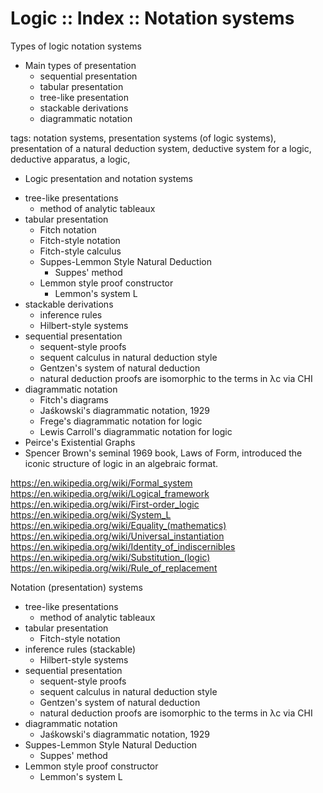 # Logic :: Index :: Notation systems

Types of logic notation systems
- Main types of presentation
  - sequential presentation
  - tabular presentation
  - tree-like presentation
  - stackable derivations
  - diagrammatic notation








tags: notation systems, presentation systems (of logic systems), presentation of a natural deduction system, deductive system for a logic, deductive apparatus, a logic, 

* Logic presentation and notation systems
- tree-like presentations
  - method of analytic tableaux
- tabular presentation
  - Fitch notation
  - Fitch-style notation
  - Fitch-style calculus
  - Suppes-Lemmon Style Natural Deduction
    - Suppes' method
  - Lemmon style proof constructor
    - Lemmon's system L
- stackable derivations
  - inference rules
  - Hilbert-style systems
- sequential presentation
  - sequent-style proofs
  - sequent calculus in natural deduction style
  - Gentzen's system of natural deduction
  - natural deduction proofs are isomorphic to the terms in λc via CHI
- diagrammatic notation
  - Fitch's diagrams
  - Jaśkowski's diagrammatic notation, 1929
  - Frege's diagrammatic notation for logic
  - Lewis Carroll's diagrammatic notation for logic
- Peirce's Existential Graphs
- Spencer Brown's seminal 1969 book, Laws of Form, introduced the iconic structure of logic in an algebraic format. 




https://en.wikipedia.org/wiki/Formal_system
https://en.wikipedia.org/wiki/Logical_framework
https://en.wikipedia.org/wiki/First-order_logic
https://en.wikipedia.org/wiki/System_L
https://en.wikipedia.org/wiki/Equality_(mathematics)
https://en.wikipedia.org/wiki/Universal_instantiation
https://en.wikipedia.org/wiki/Identity_of_indiscernibles
https://en.wikipedia.org/wiki/Substitution_(logic)
https://en.wikipedia.org/wiki/Rule_of_replacement

Notation (presentation) systems
- tree-like presentations
  - method of analytic tableaux
- tabular presentation
  - Fitch-style notation
- inference rules (stackable)
  - Hilbert-style systems
- sequential presentation
  - sequent-style proofs
  - sequent calculus in natural deduction style
  - Gentzen's system of natural deduction
  - natural deduction proofs are isomorphic to the terms in λc via CHI
- diagrammatic notation
  - Jaśkowski's diagrammatic notation, 1929
- Suppes-Lemmon Style Natural Deduction
  - Suppes' method
 - Lemmon style proof constructor
   - Lemmon's system L
